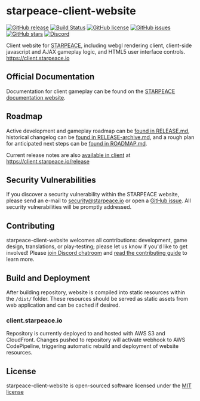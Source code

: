 
# starpeace-client-website

[![GitHub release](https://img.shields.io/github/release/starpeace-project/starpeace-client-website.svg)](https://github.com/starpeace-project/starpeace-client-website/releases/)
[![Build Status](https://travis-ci.org/starpeace-project/starpeace-client-website.svg)](https://travis-ci.org/starpeace-project/starpeace-client-website)
[![GitHub license](https://img.shields.io/github/license/starpeace-project/starpeace-client-website.svg)](https://github.com/starpeace-project/starpeace-client-website/blob/master/LICENSE)
[![GitHub issues](https://img.shields.io/github/issues/starpeace-project/starpeace-client-website.svg)](https://github.com/starpeace-project/starpeace-client-website/issues)
[![GitHub stars](https://img.shields.io/github/stars/starpeace-project/starpeace-client-website.svg)](https://github.com/starpeace-project/starpeace-client-website/stargazers)
[![Discord](https://img.shields.io/discord/449310464321650703.svg?logo=discord)](https://discord.gg/TF9Bmsj)

Client website for [STARPEACE](https://www.starpeace.io), including webgl rendering client, client-side javascript and AJAX gameplay logic, and HTML5 user interface controls. https://client.starpeace.io

## Official Documentation

Documentation for client gameplay can be found on the [STARPEACE documentation website](https://docs.starpeace.io).

## Roadmap

Active development and gameplay roadmap can be [found in RELEASE.md](./RELEASE.md), historical changelog can be [found in RELEASE-archive.md](./RELEASE-archive.md), and a rough plan for anticipated next steps can be [found in ROADMAP.md](./ROADMAP.md).

Current release notes are also [available in client](https://client.starpeace.io/release) at https://client.starpeace.io/release

## Security Vulnerabilities

If you discover a security vulnerability within the STARPEACE website, please send an e-mail to security@starpeace.io or open a [GitHub issue](https://github.com/starpeace-project/starpeace-client-website/issues). All security vulnerabilities will be promptly addressed.

## Contributing

starpeace-client-website welcomes all contributions: development, game design, translations, or play-testing; please let us know if you'd like to get involved! Please [join Discord chatroom](https://discord.gg/TF9Bmsj) and [read the contributing guide](./CONTRIBUTING.md) to learn more.

## Build and Deployment

After building repository, website is compiled into static resources within the ```/dist/``` folder. These resources should be served as static assets from web application and can be cached if desired.

### client.starpeace.io

Repository is currently deployed to and hosted with AWS S3 and CloudFront. Changes pushed to repository will activate webhook to AWS CodePipeline, triggering automatic rebuild and deployment of website resources.

## License

starpeace-client-website is open-sourced software licensed under the [MIT license](http://opensource.org/licenses/MIT)
